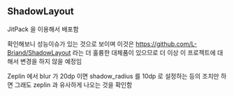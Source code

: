 ## ShadowLayout

JitPack 을 이용해서 배포함

확인해보니 성능이슈가 있는 것으로 보이며 이것은 https://github.com/L-Briand/ShadowLayout 라는 더 훌륭한 대체품이 있으므로 더 이상 이 프로젝트에 대해서 변경을 하지 않을 예정임

Zeplin 에서 blur 가 20dp 이면 shadow_radius 를 10dp 로 설정하는 등의 조치만 하면 그래도 zeplin 과 유사하게 나오는 것을 확인함
